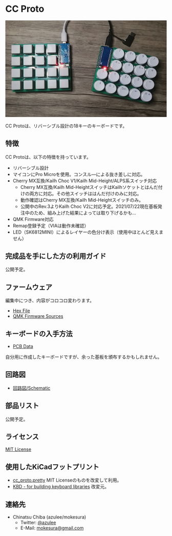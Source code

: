 # CC Proto
![CC Proto](https://github.com/mokesura/cc_proto/blob/main/img/cc_proto.jpg?raw=true)

CC Protoは、リバーシブル設計の18キーのキーボードです。

## 特徴
CC Protoは、以下の特徴を持っています。

- リバーシブル設計
- マイコンにPro Microを使用。コンスル―による抜き差しに対応。
- Cherry MX互換/Kailh Choc V1/Kailh Mid-Height/ALPS系スイッチ対応
  - Cherry MX互換/Kailh Mid-HeightスイッチはKailhソケットとはんだ付けの両方に対応。その他スイッチははんだ付けのみに対応。
  - 動作確認はCherry MX互換/Kailh Mid-Heightスイッチのみ。
  - 公開中のRev.3よりKailh Choc V2に対応予定。2021/07/22現在基板発注中のため、組み上げた結果によっては取り下げるかも…
- QMK Firmware対応
- Remap登録予定（VIAは動作未確認）
- LED（SK6812MINI）によるレイヤーの色分け表示（使用中ほとんど見えません）

## 完成品を手にした方の利用ガイド
公開予定。

## ファームウェア
編集中につき、内容がコロコロ変わります。

- [Hex File](https://github.com/mokesura/cc_proto/tree/main/firmware)
- [QMK Firmware Sources](https://github.com/mokesura/qmk_firmware/tree/mokesura/cc_proto/keyboards/mokesura/cc_proto)

## キーボードの入手方法
- [PCB Data](https://github.com/mokesura/cc_proto/tree/main/pcb)

自分用に作成したキーボードですが、余った基板を頒布するかもしれません。

## 回路図
- [回路図/Schematic](https://github.com/mokesura/cc_proto/blob/main/pcb/cc_proto-Schematic.pdf)

## 部品リスト
公開予定。

## ライセンス
[MIT License](https://github.com/mokesura/cc_proto/blob/main/LICENSE)

## 使用したKiCadフットプリント
- [cc_proto.pretty](https://github.com/mokesura/cc_proto/tree/main/pcb/cc_proto.pretty) MIT Licenseのものを改変して利用。
- [KBD - for building keyboard libraries](https://github.com/foostan/kbd) 改変元。

## 連絡先
- Chinatsu Chiba (azulee/mokesura)
  - Twitter: [@azulee](https://twitter.com/azulee)
  - E-Mail: mokesura@gmail.com
